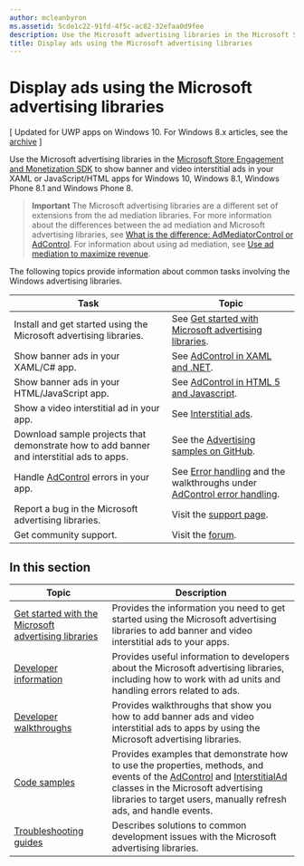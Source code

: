 ```yaml
---
author: mcleanbyron
ms.assetid: 5cde1c22-91fd-4f5c-ac82-32efaa0d9fee
description: Use the Microsoft advertising libraries in the Microsoft Store Engagement and Monetization SDK to show banner and video interstitial ads in your XAML or JavaScript/HTML apps.
title: Display ads using the Microsoft advertising libraries
---
```


# Display ads using the Microsoft advertising libraries


\[ Updated for UWP apps on Windows 10. For Windows 8.x articles, see the [archive](http://go.microsoft.com/fwlink/p/?linkid=619132) \]

Use the Microsoft advertising libraries in the [Microsoft Store Engagement and Monetization SDK](monetize-your-app-with-the-microsoft-store-engagement-and-monetization-sdk.md) to show banner and video interstitial ads in your XAML or JavaScript/HTML apps for Windows 10, Windows 8.1, Windows Phone 8.1 and Windows Phone 8.

> **Important**   The Microsoft advertising libraries are a different set of extensions from the ad mediation libraries. For more information about the differences between the ad mediation and Microsoft advertising libraries, see [What is the difference: AdMediatorControl or AdControl](what-is-the-difference-admediatorcontrol-or-adcontrol.md). For information about using ad mediation, see [Use ad mediation to maximize revenue](https://msdn.microsoft.com/windows/uwp/monetize/use-ad-mediation-to-maximize-revenue).

 
The following topics provide information about common tasks involving the Windows advertising libraries.

|  Task    | Topic |               
|----------|-------|
| Install and get started using the Microsoft advertising libraries.     | See [Get started with Microsoft advertising libraries](get-started-with-microsoft-advertising-libraries.md).        |
| Show banner ads in your XAML/C# app.     | See [AdControl in XAML and .NET](adcontrol-in-xaml-and--net.md).        |
| Show banner ads in your HTML/JavaScript app.     | See [AdControl in HTML 5 and Javascript](adcontrol-in-html-5-and-javascript.md).        |
| Show a video interstitial ad in your app.     |See [Interstitial ads](interstitial-ads.md).       |
| Download sample projects that demonstrate how to add banner and interstitial ads to apps.     |See the [Advertising samples on GitHub](http://aka.ms/githubads).       |
| Handle [AdControl](https://msdn.microsoft.com/library/windows/apps/microsoft.advertising.winrt.ui.adcontrol.aspx) errors in your app.     | See [Error handling](error-handling-with-advertising-libraries.md) and the walkthroughs under [AdControl error handling](adcontrol-error-handling.md).       |
| Report a bug in the Microsoft advertising libraries.     | Visit the [support page](https://go.microsoft.com/fwlink/p/?LinkId=331508).        |
| Get community support.     | Visit the [forum](http://go.microsoft.com/fwlink/p/?LinkId=401266).       |

 

## In this section

| Topic                                                                                                       | Description                 |
|-------------------------------------------------------------------------------------------------------------|-----------------------------|
| [Get started with the Microsoft advertising libraries](get-started-with-microsoft-advertising-libraries.md) |  Provides the information you need to get started using the Microsoft advertising libraries to add banner and video interstitial ads to your apps.  |
| [Developer information](developer-information.md)        |  Provides useful information to developers about the Microsoft advertising libraries, including how to work with ad units and handling errors related to ads.    |
| [Developer walkthroughs](developer-walkthroughs.md)     |  Provides walkthroughs that show you how to add banner ads and video interstitial ads to apps by using the Microsoft advertising libraries.   |
| [Code samples](code-samples.md)         |  Provides examples that demonstrate how to use the properties, methods, and events of the [AdControl](https://msdn.microsoft.com/library/windows/apps/microsoft.advertising.winrt.ui.adcontrol.aspx) and [InterstitialAd](https://msdn.microsoft.com/library/windows/apps/microsoft.advertising.winrt.ui.interstitialad.aspx) classes in the Microsoft advertising libraries to target users, manually refresh ads, and handle events.   |
| [Troubleshooting guides](troubleshooting-guides.md)      |  Describes solutions to common development issues with the Microsoft advertising libraries.   |



 

 


<!--HONumber=Jun16_HO3-->


